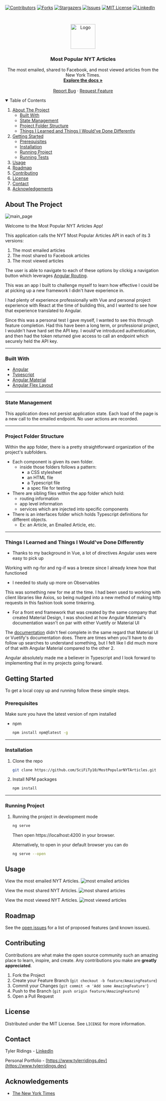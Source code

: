 <!-- PROJECT SHIELDS -->

[![Contributors][contributors-shield]][contributors-url]
[![Forks][forks-shield]][forks-url]
[![Stargazers][stars-shield]][stars-url]
[![Issues][issues-shield]][issues-url]
[![MIT License][license-shield]][license-url]
[![LinkedIn][linkedin-shield]][linkedin-url]

<!-- PROJECT LOGO -->
<br />
<p align="center">
  <a href="https://github.com/SciFiTy10/MostPopularNYTArticles">
    <img src="image/emailed.png" alt="Logo" width="80" height="80">
  </a>

  <h3 align="center">Most Popular NYT Articles</h3>

  <p align="center">
    The most emailed, shared to Facebook, and most viewed articles from the New York Times.
    <br />
    <a href="https://github.com/SciFiTy10/MostPopularNYTArticles"><strong>Explore the docs »</strong></a>
    <br />
    <br />
    <a href="https://github.com/SciFiTy10/MostPopularNYTArticles/issues">Report Bug</a>
    ·
    <a href="https://github.com/SciFiTy10/MostPopularNYTArticles/issues">Request Feature</a>
  </p>
</p>

<!-- TABLE OF CONTENTS -->
<details open="open">
  <summary>Table of Contents</summary>
  <ol>
    <li>
      <a href="#about-the-project">About The Project</a>
      <ul>
        <li><a href="#built-with">Built With</a></li>
        <li><a href="#state-management">State Management</a></li>
        <li><a href="#project-folder-structure">Project Folder Structure</a></li>
        <li><a href="#things-i-learned-and-things-i-wouldve-done-differently">Things I Learned and Things I Would've Done Differently</a></li>
      </ul>
    </li>
    <li>
      <a href="#getting-started">Getting Started</a>
      <ul>
        <li><a href="#prerequisites">Prerequisites</a></li>
        <li><a href="#installation">Installation</a></li>
        <li><a href="#running-project">Running Project</a></li>
        <li><a href="#running-tests">Running Tests</a></li>
      </ul>
    </li>
    <li><a href="#usage">Usage</a></li>
    <li><a href="#roadmap">Roadmap</a></li>
    <li><a href="#contributing">Contributing</a></li>
    <li><a href="#license">License</a></li>
    <li><a href="#contact">Contact</a></li>
    <li><a href="#acknowledgements">Acknowledgements</a></li>
  </ol>
</details>

<!-- ABOUT THE PROJECT -->

## About The Project

<!--add link to main page -->
<img src="image/emailed.png" alt="main_page" >

Welcome to the Most Popular NYT Articles App!

This application calls the NYT Most Popular Articles API in each of its 3 versions:

1. The most emailed articles
2. The most shared to Facebook articles
3. The most viewed articles

The user is able to navigate to each of these options by clickig a navigation button which leverages [Angular Routing](https://angular.io/guide/routing-overview).

This was an app I built to challenge myself to learn how effective I could be at picking up a new framework I didn't have experience in.

I had plenty of experience professionally with Vue and personal project experience with React at the time of building this, and I wanted to see how that experience translated to Angular.

Since this was a personal test I gave myself, I wanted to see this through feature completion. Had this have been a long term, or professional project, I wouldn't have hard set the API key. I would've introduced authentication, and then had the token returned give access to call an endpoint which securely held the API key.

---

### Built With

- [Angular](https://angular.io)
- [Typescript](https://www.typescriptlang.org)
- [Angular Material](https://material.angular.io)
- [Angular Flex Layout](https://github.com/angular/flex-layout)

---

### State Management

This application does not persist application state. Each load of the page is a new call to the emailed endpoint. No user actions are recorded.

---

### Project Folder Structure

Within the app folder, there is a pretty straightforward organization of the project's subfolders.

- Each component is given its own folder.
  - inside those folders follows a pattern:
    - a CSS stylesheet
    - an HTML file
    - a Typescript file
    - a spec file for testing
- There are sibling files within the app folder which hold:
  - routing information
  - app level information
  - services which are injected into specific components
- There is an interfaces folder which holds Typescript definitions for different objects.
  - Ex: an Article, an Emailed Article, etc.

---

### Things I Learned and Things I Would've Done Differently

- Thanks to my background in Vue, a lot of directives Angular uses were easy to pick up

Working with ng-for and ng-if was a breeze since I already knew how that functioned

- I needed to study up more on Observables

This was something new for me at the time. I had been used to working with client libraries like Axios, so being nudged into a new method of making http requests in this fashion took some tinkering.

- For a front end framework that was created by the same company that created Material Design, I was shocked at how Angular Material's documentation wasn't on par with either Vuetify or Material UI

The [documentation](https://material.angular.io/components/button/examples) didn't feel complete in the same regard that Material UI or Vuetify's documentation does. There are times when you'll have to do follow up searches to understand something, but I felt like I did much more of that with Angular Material compared to the other 2.

Angular absolutely made me a believer in Typescript and I look forward to implementing that in my projects going forward.

<!-- GETTING STARTED -->

## Getting Started

To get a local copy up and running follow these simple steps.

### Prerequisites

Make sure you have the latest version of npm installed

- npm
  ```sh
  npm install npm@latest -g
  ```

---

### Installation

1. Clone the repo
   ```sh
   git clone https://github.com/SciFiTy10/MostPopularNYTArticles.git
   ```
2. Install NPM packages
   ```sh
   npm install
   ```

---

### Running Project

1. Running the project in development mode

   ```sh
   ng serve
   ```

   Then open https://localhost:4200 in your browser.

   Alternatively, to open in your default browser you can do

   ```sh
   ng serve --open
   ```

<!-- USAGE EXAMPLES -->

## Usage

<!--emailed -->

View the most emailed NYT Articles.
<img src="image/emailed.png" alt="most emailed articles" >

<!--shared -->

View the most shared NYT Articles.
<img src="image/shared.png" alt="most shared articles" >

<!--viewed -->

View the most viewed NYT Articles.
<img src="image/viewed.png" alt="most viewed articles" >

<!-- ROADMAP -->

## Roadmap

See the [open issues](https://github.com/SciFiTy10/burger-restaurant/issues) for a list of proposed features (and known issues).

<!-- CONTRIBUTING -->

## Contributing

Contributions are what make the open source community such an amazing place to learn, inspire, and create. Any contributions you make are **greatly appreciated**.

1. Fork the Project
2. Create your Feature Branch (`git checkout -b feature/AmazingFeature`)
3. Commit your Changes (`git commit -m 'Add some AmazingFeature'`)
4. Push to the Branch (`git push origin feature/AmazingFeature`)
5. Open a Pull Request

<!-- LICENSE -->

## License

Distributed under the MIT License. See `LICENSE` for more information.

<!-- CONTACT -->

## Contact

Tyler Ridings - [LinkedIn](https://www.linkedin.com/in/tyler-ridings-24804585/)

Personal Portfolio - [https://www.tylerridings.dev](https://www.tylerridings.dev)

<!-- ACKNOWLEDGEMENTS -->

## Acknowledgements

- [The New York Times](https://www.nytimes.com)

<!-- MARKDOWN LINKS & IMAGES -->

[contributors-shield]: https://img.shields.io/github/contributors/SciFiTy10/MostPopularNYTArticles.svg?style=for-the-badge
[contributors-url]: https://github.com/SciFiTy10/MostPopularNYTArticles/graphs/contributors
[forks-shield]: https://img.shields.io/github/forks/SciFiTy10/MostPopularNYTArticles.svg?style=for-the-badge
[forks-url]: https://github.com/SciFiTy10/MostPopularNYTArticles/network/members
[stars-shield]: https://img.shields.io/github/stars/SciFiTy10/MostPopularNYTArticles.svg?style=for-the-badge
[stars-url]: https://github.com/SciFiTy10/MostPopularNYTArticles/stargazers
[issues-shield]: https://img.shields.io/github/issues/SciFiTy10/MostPopularNYTArticles.svg?style=for-the-badge
[issues-url]: https://github.com/SciFiTy10/MostPopularNYTArticles/issues
[license-shield]: https://img.shields.io/github/license/SciFiTy10/MostPopularNYTArticles.svg?style=for-the-badge
[license-url]: https://github.com/SciFiTy10/MostPopularNYTArticles/LICENSE.txt
[linkedin-shield]: https://img.shields.io/badge/-LinkedIn-black.svg?style=for-the-badge&logo=linkedin&colorB=555
[linkedin-url]: https://www.linkedin.com/in/tyler-ridings-24804585/
